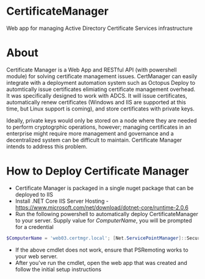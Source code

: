 # CertificateManager
Web app for managing Active Directory Certificate Services infrastructure

# About

Certificate Manager is a Web App and RESTful API (with powershell module) for solving certificate management issues. CertManager can easily integrate with a deployment automation system such as Octopus Deploy to automtically issue certificates elimiating certificate management overhead. It was specifically designed to work with ADCS. It will issue certificates, automatically renew certificates (Windows and IIS are supported at this time, but Linux support is coming), and store certificates with private keys. 

Ideally, private keys would only be stored on a node where they are needed to perform cryptogrphic operations, however; managing certificates in an enterprise might require more management and governance and a decentralized system can be difficult to maintain. Certificate Manager intends to address this problem.

# How to Deploy Certificate Manager

* Certificate Manager is packaged in a single nuget package that can be deployed to IIS
* Install .NET Core IIS Server Hosting - https://www.microsoft.com/net/download/dotnet-core/runtime-2.0.6
* Run the following powershell to automatically deploy CertificateManager to your server. Supply value for *ComputerName*, you will be prompted for a credential
```powershell
$ComputerName = 'web03.certmgr.local'; [Net.ServicePointManager]::SecurityProtocol = [Net.SecurityProtocolType]::Tls12;Invoke-WebRequest -Uri:'https://github.com/corymurphy/CertificateManager/blob/master/Deployment/Deploy-CertificateManager.ps1?raw=true' -OutFile:$('{0}\Deploy-CertificateManager.ps1' -f $env:TEMP);$cmdlet =  $('{0}\Deploy-CertificateManager.ps1' -f $env:TEMP); . $cmdlet -ComputerName:$ComputerName -Credential:(Get-Credential);
```
* If the above cmdlet does not work, ensure that PSRemoting works to your web server.
* After you've run the cmdlet, open the web app that was created and follow the initial setup instructions

